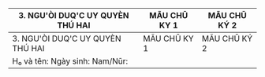 | 3. NGU'ÒI DUQ'C UY QUYÈN THÚ HAI | MÃU CHŪ KY 1 | MÃU CHŪ KÝ 2 |
| --- | --- | --- |
| 3. NGU'ÒI DUQ'C UY QUYÈN THÚ HAI | MÃU CHŪ KY 1 | MÃU CHŪ KÝ 2 |
| H₀ và tên: Ngày sinh: Nam/Nūr: |  |  |
